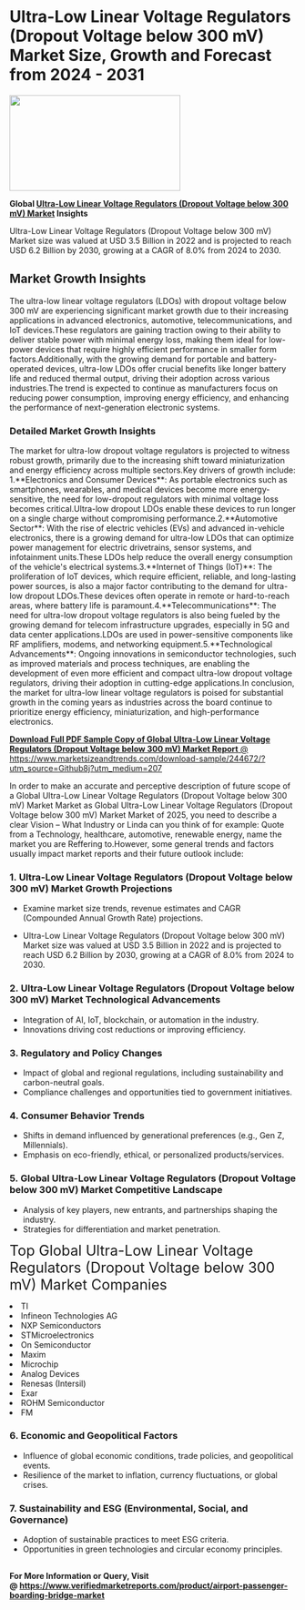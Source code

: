 <H1>Ultra-Low Linear Voltage Regulators (Dropout Voltage below 300 mV) Market Size, Growth and Forecast from 2024 - 2031</H1><img class="aligncenter size-medium wp-image-584254" src="https://thirdeyenews.in/wp-content/uploads/2024/09/Global-Market-Research-300x168.jpeg" alt="" width="300" height="168" /><p><strong>Global&nbsp;<a href="https://www.marketsizeandtrends.com/download-sample/244672/?utm_source=Github8j?utm_medium=207">Ultra-Low Linear Voltage Regulators (Dropout Voltage below 300 mV) Market</a> Insights</strong></p><p>Ultra-Low Linear Voltage Regulators (Dropout Voltage below 300 mV) Market size was valued at USD 3.5 Billion in 2022 and is projected to reach USD 6.2 Billion by 2030, growing at a CAGR of 8.0% from 2024 to 2030.</p><p><h2>Market Growth Insights</h2> The ultra-low linear voltage regulators (LDOs) with dropout voltage below 300 mV are experiencing significant market growth due to their increasing applications in advanced electronics, automotive, telecommunications, and IoT devices.These regulators are gaining traction owing to their ability to deliver stable power with minimal energy loss, making them ideal for low-power devices that require highly efficient performance in smaller form factors.Additionally, with the growing demand for portable and battery-operated devices, ultra-low LDOs offer crucial benefits like longer battery life and reduced thermal output, driving their adoption across various industries.The trend is expected to continue as manufacturers focus on reducing power consumption, improving energy efficiency, and enhancing the performance of next-generation electronic systems.<a href="#" target="_blank"></a> <h3>Detailed Market Growth Insights</h3> The market for ultra-low dropout voltage regulators is projected to witness robust growth, primarily due to the increasing shift toward miniaturization and energy efficiency across multiple sectors.Key drivers of growth include: 1.**Electronics and Consumer Devices**: As portable electronics such as smartphones, wearables, and medical devices become more energy-sensitive, the need for low-dropout regulators with minimal voltage loss becomes critical.Ultra-low dropout LDOs enable these devices to run longer on a single charge without compromising performance.2.**Automotive Sector**: With the rise of electric vehicles (EVs) and advanced in-vehicle electronics, there is a growing demand for ultra-low LDOs that can optimize power management for electric drivetrains, sensor systems, and infotainment units.These LDOs help reduce the overall energy consumption of the vehicle's electrical systems.3.**Internet of Things (IoT)**: The proliferation of IoT devices, which require efficient, reliable, and long-lasting power sources, is also a major factor contributing to the demand for ultra-low dropout LDOs.These devices often operate in remote or hard-to-reach areas, where battery life is paramount.4.**Telecommunications**: The need for ultra-low dropout voltage regulators is also being fueled by the growing demand for telecom infrastructure upgrades, especially in 5G and data center applications.LDOs are used in power-sensitive components like RF amplifiers, modems, and networking equipment.5.**Technological Advancements**: Ongoing innovations in semiconductor technologies, such as improved materials and process techniques, are enabling the development of even more efficient and compact ultra-low dropout voltage regulators, driving their adoption in cutting-edge applications.In conclusion, the market for ultra-low linear voltage regulators is poised for substantial growth in the coming years as industries across the board continue to prioritize energy efficiency, miniaturization, and high-performance electronics.<a href="#" target="_blank"></p><p><span class=""><strong>Download Full PDF Sample Copy of Global Ultra-Low Linear Voltage Regulators (Dropout Voltage below 300 mV) Market Report</strong> @ <a href="https://www.marketsizeandtrends.com/download-sample/244672/?utm_source=Github8j?utm_medium=207" target="_blank">https://www.marketsizeandtrends.com/download-sample/244672/?utm_source=Github8j?utm_medium=207</a></span></p><p>In order to make an accurate and perceptive description of future scope of a Global&nbsp;Ultra-Low Linear Voltage Regulators (Dropout Voltage below 300 mV) Market Market as Global&nbsp;Ultra-Low Linear Voltage Regulators (Dropout Voltage below 300 mV) Market Market of 2025, you need to describe a clear Vision &ndash; What Industry or Linda can you think of for example: Quote from a Technology, healthcare, automotive, renewable energy, name the market you are Reffering to.However, some general trends and factors usually impact market reports and their future outlook include:</p><h3>1.&nbsp;<strong>Ultra-Low Linear Voltage Regulators (Dropout Voltage below 300 mV) Market Growth Projections</strong></h3><ul><li>Examine market size trends, revenue estimates and CAGR (Compounded Annual Growth Rate) projections.</li><li><p>Ultra-Low Linear Voltage Regulators (Dropout Voltage below 300 mV) Market size was valued at USD 3.5 Billion in 2022 and is projected to reach USD 6.2 Billion by 2030, growing at a CAGR of 8.0% from 2024 to 2030.</p></li></ul><h3>2.&nbsp;<strong>Ultra-Low Linear Voltage Regulators (Dropout Voltage below 300 mV) Market Technological Advancements</strong></h3><ul><li>Integration of AI, IoT, blockchain, or automation in the industry.</li><li>Innovations driving cost reductions or improving efficiency.</li></ul><h3>3.&nbsp;<strong>Regulatory and Policy Changes</strong></h3><ul><li>Impact of global and regional regulations, including sustainability and carbon-neutral goals.</li><li>Compliance challenges and opportunities tied to government initiatives.</li></ul><h3>4.&nbsp;<strong>Consumer Behavior Trends</strong></h3><ul><li>Shifts in demand influenced by generational preferences (e.g., Gen Z, Millennials).</li><li>Emphasis on eco-friendly, ethical, or personalized products/services.</li></ul><h3>5.&nbsp;<strong>Global Ultra-Low Linear Voltage Regulators (Dropout Voltage below 300 mV) Market Competitive Landscape</strong></h3><ul><li>Analysis of key players, new entrants, and partnerships shaping the industry.</li><li>Strategies for differentiation and market penetration.</li></ul><p data-pm-slice="1 1 []"><span style="color: inherit; font-family: inherit; font-size: 25px;">Top Global Ultra-Low Linear Voltage Regulators (Dropout Voltage below 300 mV) Market Companies</span></p><div class="" data-test-id=""><p><li>TI</li><li> Infineon Technologies AG</li><li> NXP Semiconductors</li><li> STMicroelectronics</li><li> On Semiconductor</li><li> Maxim</li><li> Microchip</li><li> Analog Devices</li><li> Renesas (Intersil)</li><li> Exar</li><li> ROHM Semiconductor</li><li> FM</li></p></div><h3>6.&nbsp;<strong>Economic and Geopolitical Factors</strong></h3><ul><li>Influence of global economic conditions, trade policies, and geopolitical events.</li><li>Resilience of the market to inflation, currency fluctuations, or global crises.</li></ul><h3>7.&nbsp;<strong>Sustainability and ESG (Environmental, Social, and Governance)</strong></h3><ul><li>Adoption of sustainable practices to meet ESG criteria.</li><li>Opportunities in green technologies and circular economy principles.</li></ul><h2><strong style="font-size: 14px;">For More Information or Query, Visit @&nbsp;</strong><a style="background-color: #ffffff; font-size: 14px;" href="https://www.marketsizeandtrends.com/report/ultra-low-linear-voltage-regulators-dropout-voltage-below-300-mv-market/" target="_blank">https://www.verifiedmarketreports.com/product/airport-passenger-boarding-bridge-market</a></h2>